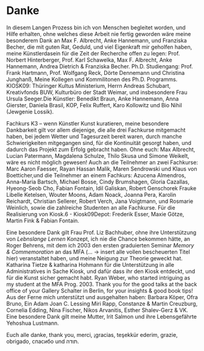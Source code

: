 # Danke

In diesem Langen Prozess bin ich von Menschen begleitet worden, und Hilfe erhalten, ohne welches diese Arbeit nie fertig geworden wäre
meine besonderem Dank an Max F. Albrecht, Anke Hannemann, und Franziska Becher, die mit guten Rat, Geduld, und viel Eigenkraft mir geholfen haben, 
meine Künstlerdasein für die Zeit der Recherche offen zu legen: Prof. Norbert Hinterberger, Prof. Karl Schawelka, Max F. Albrecht, Anke Hannemann, 
Andrea Dietrich & Franziska Becher. Ph.D. Studiengang: Prof. Frank Hartmann, Prof. Wolfgang Reck, Dörte Dennemann und Christina Junghanß, Meine Kollegen 
und Kommilitonen des Ph.D. Programms. KIOSK09: Thüringer Kultus Ministerium, Herrn Andreas Schubart, Kreativfonds BUW, Kulturbüro der Stadt Weimar, 
und insbesondere Frau Ursula Seeger.Die Künstler: Benedikt Braun, Anke Hannemann, Anna Gierster, Daniela Brasil, KOP, Felix Ruffert, Karo Kollowitz 
und Bio Nihil (Jewgenie Lossik).

Fachkurs K3 – wenn Künstler Kunst kuratieren, meine besondere Dankbarkeit gilt vor allem diejenige, die alle drei Fachkurse 
mitgemacht haben, bei jedem Wetter und Tagesurzeit bereit waren, durch manche Schwierigkeiten mitgegangen sind, für die Kontinuität 
gesorgt haben, und dadurch das Projekt zum Erfolg gebracht haben. Ohne euch: Max Albrecht, Lucian Patermann, Magdalena Schulze, 
Thilo Skusa und Simone Weikelt, wäre es nicht möglich gewesen! Auch an die Teilnehmer an zwei Fachkurse: Marc Aaron Faesser, Rayan 
Hassan Malik, Maren Sendrowski und Klaus von Boetticher,und die Teilnehmer an einem Fachkurs: Azucena Almendros, Anna-Maria Bartsch, 
Michael Bosse, Cindy Brumshagen, Gloria Cazallas, Hyeong-Seob Cho, Fabian Fontain, Idil Galiskan, Robert Genschorek Frauke Libelle Ketelsen, 
Wouter Moons, Adam Noack, Joanna Pera, Karolin Reichardt, Christian Sellerer, Robert Verch, Jana Voigtmann, und Rosmarie Weinlich, 
sowie die zahlreiche Studenten an alle Fachkurse. Für die Realisierung von Kiosk.6 - Kiosk09Depot: Frederik Esser, Maxie Götze, Martin Fink & Fabian Fontain. 

Eine besondere Dank gilt Frau Prof. Liz Bachhuber, ohne ihre Unterstützung von *Lebnslange Lernen* Konzept, ich nie die Chance bekommen hätte, an
Roger Behrens, mit dem ich 2003 den ersten graduierten Seminar *Memory & Commemoration* an das MFA (... -> insert alle vollen bescheuerten Titel hier) 
veranstaltet haben, und meine Neigung zur Theorie geweckt hat. Katharina Tietze & katharina Hohmann für die Unterstützung in alle Administratives in Sache Kiosk, 
und dafür dass ihr den Kiosk entdeckt, und für die Kunst sicher gemacht habt. Ryan Weber, who started intriguing as my student at the MFA Prog. 2003. Thank you for 
the good talks at the back office of your Gallery Schalter in Berlin, for your insights & good book tips! Aus der Ferne mich unterstützt und ausgehalten haben: 
Barbara Köper, Ofra Bruno, Ein Adam Joan C. Lessing Miri Rapp, Constanze & Martin Creuzburg, Cornelia Edding, Nina Fischer, Nikos Arvanitis, Esther Shalev-Gerz & VK.
Eine besondere Dank gilt meine Mutter, Irit Salmon und ihre Lebensgefährte Yehoshua Lustmann.




Euch alle danke, thank you, merci, ¡gracias, teşekkür ederim, grazie, obrigado, спасибо und תודה.

 


 

 

 



